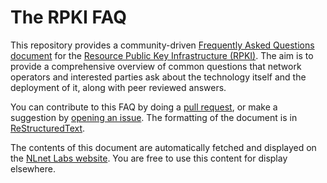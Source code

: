 # The RPKI FAQ 
This repository provides a community-driven [Frequently Asked Questions document](https://github.com/NLnetLabs/rpki-faq/blob/master/faq.rst) for the [Resource Public Key Infrastructure (RPKI)](https://en.wikipedia.org/wiki/Resource_Public_Key_Infrastructure). The aim is to provide a comprehensive overview of common questions that network operators and interested parties ask about the technology itself and the deployment of it, along with peer reviewed answers.

You can contribute to this FAQ by doing a [pull request](https://github.com/NLnetLabs/rpki-faq/pulls), or make a suggestion by [opening an issue](https://github.com/NLnetLabs/rpki-faq/issues). The formatting of the document is in [ReStructuredText](http://docutils.sourceforge.net/rst.html). 

The contents of this document are automatically fetched and displayed on the [NLnet Labs website](https://nlnetlabs.nl/projects/rpki/faq/). You are free to use this content for display elsewhere.
